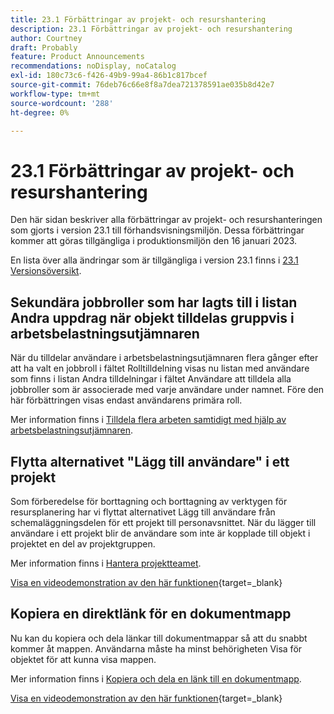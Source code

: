 ```yaml
---
title: 23.1 Förbättringar av projekt- och resurshantering
description: 23.1 Förbättringar av projekt- och resurshantering
author: Courtney
draft: Probably
feature: Product Announcements
recommendations: noDisplay, noCatalog
exl-id: 180c73c6-f426-49b9-99a4-86b1c817bcef
source-git-commit: 76deb76c66e8f8a7dea721378591ae035b8d42e7
workflow-type: tm+mt
source-wordcount: '288'
ht-degree: 0%

---
```


# 23.1 Förbättringar av projekt- och resurshantering

Den här sidan beskriver alla förbättringar av projekt- och resurshanteringen som gjorts i version 23.1 till förhandsvisningsmiljön. Dessa förbättringar kommer att göras tillgängliga i produktionsmiljön den 16 januari 2023.

En lista över alla ändringar som är tillgängliga i version 23.1 finns i [23.1 Versionsöversikt](/help/quicksilver/product-announcements/product-releases/23.1-release-activity/23-1-release-overview.md).

## Sekundära jobbroller som har lagts till i listan Andra uppdrag när objekt tilldelas gruppvis i arbetsbelastningsutjämnaren

När du tilldelar användare i arbetsbelastningsutjämnaren flera gånger efter att ha valt en jobbroll i fältet Rolltilldelning visas nu listan med användare som finns i listan Andra tilldelningar i fältet Användare att tilldela alla jobbroller som är associerade med varje användare under namnet. Före den här förbättringen visas endast användarens primära roll.

Mer information finns i [Tilldela flera arbeten samtidigt med hjälp av arbetsbelastningsutjämnaren](/help/quicksilver/resource-mgmt/workload-balancer/assign-work-in-workload-balancer-in-bulk.md).

## Flytta alternativet &quot;Lägg till användare&quot; i ett projekt

Som förberedelse för borttagning och borttagning av verktygen för resursplanering har vi flyttat alternativet Lägg till användare från schemaläggningsdelen för ett projekt till personavsnittet. När du lägger till användare i ett projekt blir de användare som inte är kopplade till objekt i projektet en del av projektgruppen.

Mer information finns i [Hantera projektteamet](/help/quicksilver/manage-work/projects/planning-a-project/manage-project-team.md).

[Visa en videodemonstration av den här funktionen](https://video.tv.adobe.com/v/3412443/){target=_blank}

## Kopiera en direktlänk för en dokumentmapp

Nu kan du kopiera och dela länkar till dokumentmappar så att du snabbt kommer åt mappen. Användarna måste ha minst behörigheten Visa för objektet för att kunna visa mappen.

Mer information finns i [Kopiera och dela en länk till en dokumentmapp](/help/quicksilver/documents/managing-documents/copy-a-doc-folder-url.md).

[Visa en videodemonstration av den här funktionen](https://video.tv.adobe.com/v/3412385/){target=_blank}
